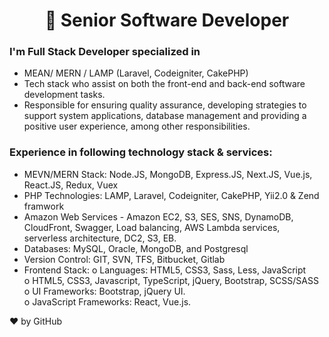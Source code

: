 <div align="center">
  <h1> 👋 Senior Software Developer</h1>
</div>

### I'm Full Stack Developer specialized in

- MEAN/ MERN / LAMP (Laravel, Codeigniter, CakePHP) 
- Tech stack who assist on both the front-end and back-end software development tasks.
- Responsible for ensuring quality assurance, developing strategies to support system applications, database management and providing a positive user experience, among other responsibilities.

### Experience in following technology stack & services:

- MEVN/MERN Stack: Node.JS, MongoDB, Express.JS, Next.JS, Vue.js, React.JS, Redux, Vuex
- PHP Technologies: LAMP, Laravel, Codeigniter, CakePHP, Yii2.0 & Zend framwork
- Amazon Web Services - Amazon EC2, S3, SES, SNS, DynamoDB, CloudFront, Swagger, Load balancing, AWS Lambda services, serverless architecture, DC2, S3, EB.
- Databases: MySQL, Oracle, MongoDB, and Postgresql
- Version Control: GIT, SVN, TFS, Bitbucket, Gitlab
- Frontend Stack:
o Languages: HTML5, CSS3, Sass, Less, JavaScript <br>
o HTML5, CSS3, Javascript, TypeScript, jQuery, Bootstrap, SCSS/SASS <br>
o UI Frameworks: Bootstrap, jQuery UI. <br>
o JavaScript Frameworks: React, Vue.js. <br>

❤ by GitHub

